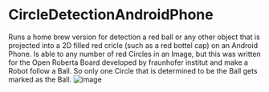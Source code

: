 # CircleDetectionAndroidPhone
Runs a home brew version for detection a red ball or any other object that is projected into a 2D filled red cricle (such as a red bottel cap) on an Android Phone.
Is able to any number of red Circles in an Image, but this was written for the Open Roberta Board developed by fraunhofer institut and make a Robot follow a Ball.
So only one Circle that is determined to be the Ball gets marked as the Ball.
![image](https://user-images.githubusercontent.com/82971538/218757559-d4c3e03f-c5ef-408f-a178-bcda29ba3e98.png)
